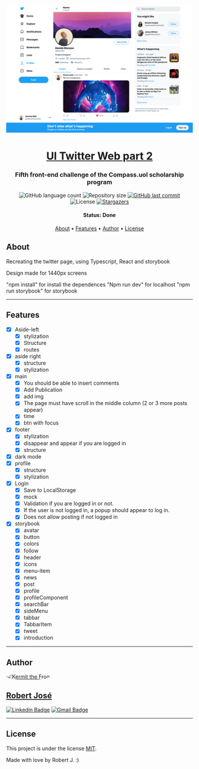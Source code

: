 <h1 align="center">
    <img alt="UI Twitter Web" title="#week-planning" src="./src/assets/imgs/readme/twitter.png" />
</h1>

<h1 align="center">
   <a href="#">UI Twitter Web part 2</a>
</h1>

<h3 align="center">
    Fifth front-end challenge of the Compass.uol scholarship program
</h3>

<p align="center">
  <img alt="GitHub language count" src="https://img.shields.io/github/languages/count/KermitTheSapo/compass-front-challenge-twitter">

  <img alt="Repository size" src="https://img.shields.io/github/repo-size/KermitTheSapo/compass-front-challenge-twitter">

  <a href="https://github.com/KermitTheSapo/compass-front-challenge-twitter/commits/master">
    <img alt="GitHub last commit" src="https://img.shields.io/github/last-commit/KermitTheSapo/compass-front-challenge-twitter">
  </a>
    
   <img alt="License" src="https://img.shields.io/badge/license-MIT-brightgreen">
   <a href="https://github.com/KermitTheSapo/compass-front-challenge-twitter/stargazers">
    <img alt="Stargazers" src="https://img.shields.io/github/stars/KermitTheSapo/compass-front-challenge-twitter?style=social">
  </a>

<h4 align="center"> 
	 Status: Done
</h4>

<p align="center">
 <a href="#about">About</a> •
 <a href="#features">Features</a> •
 <a href="#author">Author</a> • 
 <a href="#user-content-license">License</a>

</p>


## About

Recreating the twitter page, using Typescript, React and storybook

Design made for 1440px screens

"npm install" for install the dependences
"Npm run dev" for localhost
"npm run storybook" for storybook

---

## Features

- [X] Aside-left
  - [X] stylization
  - [X] Structure
  - [X] routes
- [X] aside right
    - [X] structure
    - [X] stylization
- [X] main
    - [X] You should be able to insert comments
    - [X] Add Publication
    - [X] add img
    - [X] The page must have scroll in the middle column (2 or 3 more posts appear)
    - [X] time
    - [X] btn with focus
- [X] footer
    - [X] stylization
    - [X] disappear and appear if you are logged in
    - [X] structure
- [X] dark mode
- [X] profile
    - [X] structure
    - [X] stylization
- [X] Login
    - [X] Save to LocalStorage
    - [X] mock
    - [X] Validation if you are logged in or not.
    - [X] If the user is not logged in, a popup should appear to log in.
    - [X] Does not allow posting if not logged in
- [X] storybook
    - [X] avatar
    - [X] button
    - [X] colors
    - [X] follow
    - [X] header
    - [X] icons
    - [X] menu-item
    - [X] news
    - [X] post
    - [X] profile
    - [X] profileComponent
    - [X] searchBar
    - [X] sideMenu
    - [X] tabbar
    - [X] TabbarItem
    - [X] tweet
    - [X] introduction
  
---

## Author

<a href="#">
 <img style="border-radius: 50%;" src="https://avatars.githubusercontent.com/u/74118301?v=4" width="100px;" alt="Kermit the Frog"/>
<h2>Robert José</h2>

[![Linkedin Badge](https://img.shields.io/badge/-Robert-Jose?style=flat-square&logo=Linkedin&logoColor=white&link=https://www.linkedin.com/in/robertjosé/)](https://www.linkedin.com/in/robertjosé/) 
[![Gmail Badge](https://img.shields.io/badge/-rjsf06@gmail.com-c14438?style=flat-square&logo=Gmail&logoColor=white&link=mailto:tgmarinho@gmail.com)](mailto:rjsf06@gmail.com)

---

## License

This project is under the license [MIT](./LICENSE).

Made with love by Robert J. :)